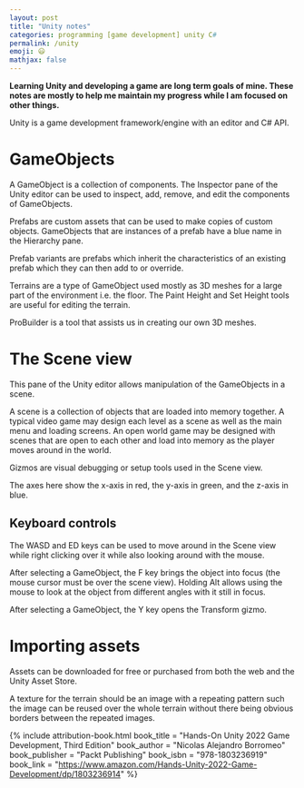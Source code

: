 ```yaml
---
layout: post
title: "Unity notes"
categories: programming [game development] unity C#
permalink: /unity
emoji: 😃
mathjax: false
---
```


**Learning Unity and developing a game are long term goals of mine. These notes are mostly to help me maintain my progress while I am focused on other things.**

Unity is a game development framework/engine with an editor and C# API.

# GameObjects

A GameObject is a collection of components. The Inspector pane of the Unity editor can be used to inspect, add, remove, and edit the components of GameObjects.

Prefabs are custom assets that can be used to make copies of custom objects. GameObjects that are instances of a prefab have a blue name in the Hierarchy pane.

Prefab variants are prefabs which inherit the characteristics of an existing prefab which they can then add to or override.

Terrains are a type of GameObject used mostly as 3D meshes for a large part of the environment i.e. the floor. The Paint Height and Set Height tools are useful for editing the terrain.

ProBuilder is a tool that assists us in creating our own 3D meshes.

# The Scene view

This pane of the Unity editor allows manipulation of the GameObjects in a scene.

A scene is a collection of objects that are loaded into memory together. A typical video game may design each level as a scene as well as the main menu and loading screens. An open world game may be designed with scenes that are open to each other and load into memory as the player moves around in the world.

Gizmos are visual debugging or setup tools used in the Scene view.

The axes here show the x-axis in red, the y-axis in green, and the z-axis in blue.

## Keyboard controls

The WASD and ED keys can be used to move around in the Scene view while right clicking over it while also looking around with the mouse.

After selecting a GameObject, the F key brings the object into focus (the mouse cursor must be over the scene view). Holding Alt allows using the mouse to look at the object from different angles with it still in focus.

After selecting a GameObject, the Y key opens the Transform gizmo.

# Importing assets

Assets can be downloaded for free or purchased from both the web and the Unity Asset Store.

A texture for the terrain should be an image with a repeating pattern such the image can be reused over the whole terrain without there being obvious borders between the repeated images. 

{% include attribution-book.html
  book_title = "Hands-On Unity 2022 Game Development, Third Edition"
  book_author = "Nicolas Alejandro Borromeo"
  book_publisher = "Packt Publishing"
  book_isbn = "978-1803236919"
  book_link = "https://www.amazon.com/Hands-Unity-2022-Game-Development/dp/1803236914"
%}